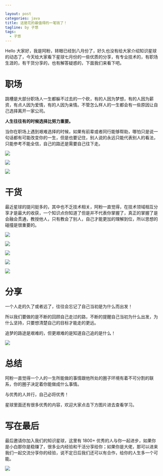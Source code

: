 ```yaml
---

layout: post
categories: java
title: 这是花的最值得的一笔钱了！
tagline: by 子悠
tags: 
  - 子悠
---
```

Hello 大家好，我是阿粉，转眼已经到八月份了，好久也没有给大家介绍知识星球的动态了，今天给大家看下星球七月份的一些优质的分享，有专业技术的，有职场生涯的，有干货分享的，也有解答疑惑的，下面我们来看下吧。

<!--more-->

# 职场

跳槽是大部分职场人一生都躲不过去的一个砍，有的人因为梦想，有的人因为薪资，有点人因为爱情，有的人因为亲情。不管怎么样人的一生都会有一些原因让自己选择离开一家公司。

**人生往往有的时候选择比努力重要。**

当你在职场上遇到艰难选择的时候，如果有前辈或者同行能够帮助，哪怕只是说一句话都有可能改变你的一生，但是也要记住，别人说的永远只能代表别人的看法，只能参考不能全信，自己的路还是需要自己往下走。

![](http://www.justdojava.com/assets/images/2019/java/image_ziyou/2020/0802/职场1.jpeg)

![](http://www.justdojava.com/assets/images/2019/java/image_ziyou/2020/0802/职场2.JPG)

![](http://www.justdojava.com/assets/images/2019/java/image_ziyou/2020/0802/职场3.JPG)

# 干货

最近星球的提问挺多的，其中也不乏技术相关，阿粉一直觉得，在技术领域相互分享才是最大的收获，一个知识点你知道了但是并不代表你掌握了，真正的掌握了是会融会贯通，教授他人，只有教会了别人，自己才能更加的理解到位，所以思想的碰撞是很重要的。

![](http://www.justdojava.com/assets/images/2019/java/image_ziyou/2020/0802/技术1.PNG)

![](http://www.justdojava.com/assets/images/2019/java/image_ziyou/2020/0802/技术2.PNG)

![](http://www.justdojava.com/assets/images/2019/java/image_ziyou/2020/0802/技术3.JPG)

![](http://www.justdojava.com/assets/images/2019/java/image_ziyou/2020/0802/技术4.JPG)

![](http://www.justdojava.com/assets/images/2019/java/image_ziyou/2020/0802/技术5.JPG)

# 分享

一个人走的久了或者远了，往往会忘记了自己当初是为什么而出发！

所以我们要做的是不断的回顾自己走过的路，不断的提醒自己当初为什么出发，为什么坚持，只要想清楚自己的目标才能走的更远。

追梦的路途是艰难的，但更艰难的是知道自己追的是什么！

![](http://www.justdojava.com/assets/images/2019/java/image_ziyou/2020/0802/分享1.JPG)

# 总结

阿粉一直觉得一个人的一生所能做的事情跟他所处的圈子环境有着不可分割的联系，你的圈子决定着你能做成什么事情。

与优秀的人并行，自己必将优秀！

星球里面还有很多优秀的内容，欢迎大家点击下方图片进去查看学习。

# 写在最后

最后邀请你加入我们的知识星球，这里有 1800+ 优秀的人与你一起进步，如果你是小白那你是稳赚了，很多业内经验和干活分享给你；如果你是大佬，那可以进来我们一起交流分享你的经验，说不定日后我们还可以有合作，给你的人生多一个可能。

![](http://www.justdojava.com/assets/images/2019/java/image_ziyou/子悠-知识星球.png)

